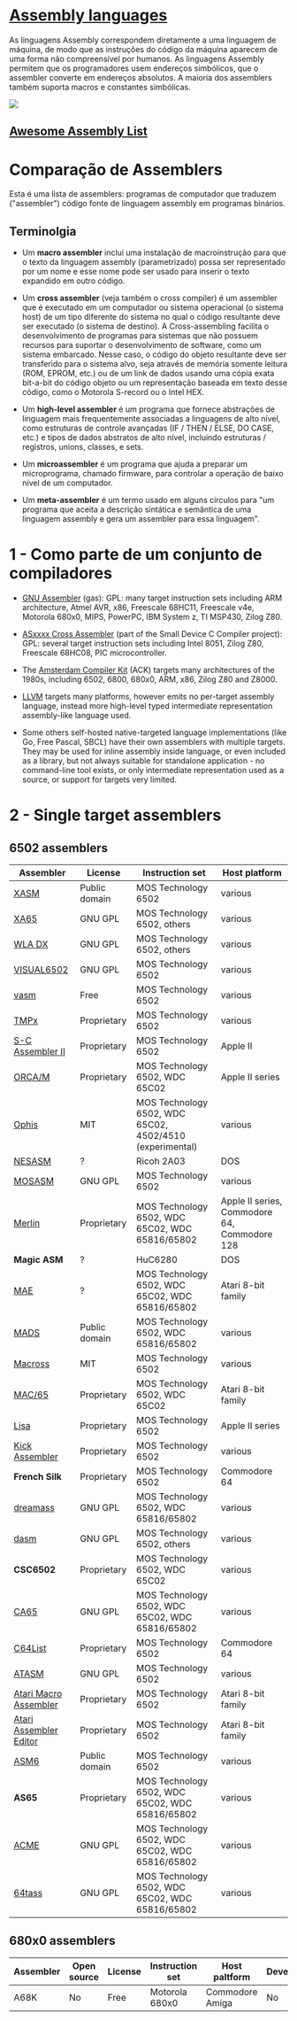 # <a href="https://github.com/marcialwushuxxx/list-programming-language/blob/master/README.md" target="_blank">Assembly languages</a>

As linguagens Assembly correspondem diretamente a uma linguagem de máquina, de modo que as instruções do código da máquina aparecem de uma forma não compreensível por humanos. As linguagens Assembly permitem que os programadores usem endereços simbólicos, que o assembler converte em endereços absolutos. A maioria dos assemblers também suporta macros e constantes simbólicas.

![](http://www.dsc.ufcg.edu.br/~pet/jornal/maio2014/images/materias/historia_da_computacao/img2.png)

## <a href="https://github.com/marcialwushuxxx/list-programming-language/blob/master/Assembly%20Languages/Awesome-Assembly.md" target="_blank">**Awesome Assembly List**</a>

# Comparação de Assemblers

Esta é uma lista de assemblers: programas de computador que traduzem ("assembler") código fonte de linguagem assembly em programas binários.


## Terminolgia

- Um **macro assembler** inclui uma instalação de macroinstrução para que o texto da linguagem assembly (parametrizado) possa ser representado por um nome e esse nome pode ser usado para inserir o texto expandido em outro código.

- Um **cross assembler** (veja também o cross compiler) é um assembler que é executado em um computador ou sistema operacional (o sistema host) de um tipo diferente do sistema no qual o código resultante deve ser executado (o sistema de destino). A Cross-assembling facilita o desenvolvimento de programas para sistemas que não possuem recursos para suportar o desenvolvimento de software, como um sistema embarcado. Nesse caso, o código do objeto resultante deve ser transferido para o sistema alvo, seja através de memória somente leitura (ROM, EPROM, etc.) ou de um link de dados usando uma cópia exata bit-a-bit do código objeto ou um representação baseada em texto desse código, como o Motorola S-record ou o Intel HEX.

- Um **high-level assembler** é um programa que fornece abstrações de linguagem mais frequentemente associadas a linguagens de alto nível, como estruturas de controle avançadas (IF / THEN / ELSE, DO CASE, etc.) e tipos de dados abstratos de alto nível, incluindo estruturas / registros, unions, classes, e sets.

- Um **microassembler** é um programa que ajuda a preparar um microprograma, chamado firmware, para controlar a operação de baixo nível de um computador.

- Um **meta-assembler** é um termo usado em alguns círculos para "um programa que aceita a descrição sintática e semântica de uma linguagem assembly e gera um assembler para essa linguagem".

# 1 - Como parte de um conjunto de compiladores

- [GNU Assembler](http://tigcc.ticalc.org/doc/gnuasm.html) (gas): GPL: many target instruction sets including ARM architecture, Atmel AVR, x86, Freescale 68HC11, Freescale v4e, Motorola 680x0, MIPS, PowerPC, IBM System z, TI MSP430, Zilog Z80.

- [ASxxxx Cross Assembler](https://shop-pdp.net/ashtml/asmlnk.htm) (part of the Small Device C Compiler project): GPL: several target instruction sets including Intel 8051, Zilog Z80, Freescale 68HC08, PIC microcontroller.

- The [Amsterdam Compiler Kit](http://tack.sourceforge.net/about.html) (ACK) targets many architectures of the 1980s, including 6502, 6800, 680x0, ARM, x86, Zilog Z80 and Z8000.

- [LLVM](http://llvm.org/) targets many platforms, however emits no per-target assembly language, instead more high-level typed intermediate representation assembly-like language used.
       
- Some others self-hosted native-targeted language implementations (like Go, Free Pascal, SBCL) have their own assemblers with multiple targets. They may be used for inline assembly inside language, or even included as a library, but not always suitable for standalone application - no command-line tool exists, or only intermediate representation used as a source, or support for targets very limited.

# 2 - Single target assemblers

## **6502 assemblers**

| Assembler | License | Instruction set | Host platform |
|---------- | ------- | --------------- | ------------- |
|[XASM](http://www.atari.org.pl/x-asm/) |Public domain|MOS Technology 6502|various|
|[XA65](http://www.floodgap.com/retrotech/xa/)       |GNU GPL    |MOS Technology 6502, others| various|
|[WLA DX](http://www.villehelin.com/wla.html)     |GNU GPL    |MOS Technology 6502, others|various|
|[VISUAL6502](http://www.pcsistem.net/visual/index_en.htm)|GNU GPL     |MOS Technology 6502|various|
|[vasm](https://en.wikipedia.org/wiki/Vasm)       |Free       |MOS Technology 6502|various|
|[TMPx](http://turbo.style64.org/docs/tmpx-overview)       |Proprietary|MOS Technology 6502|various|
|[S-C Assembler II](http://www.stjarnhimlen.se/apple2/#SCASM)|Proprietary|MOS Technology 6502|Apple II|
|[ORCA/M](https://apple2history.org/spotlight/mike-westerfield-the-byte-works/) |Proprietary|MOS Technology 6502, WDC 65C02|Apple II series|
|[Ophis](https://michaelcmartin.github.io/Ophis/) |MIT|MOS Technology 6502, WDC 65C02, 4502/4510 (experimental)|various|
|[NESASM](https://github.com/toastynerd/nesasm)	|?|Ricoh 2A03|DOS|
|[MOSASM](https://github.com/majestic53/mosasm)|GNU GPL|MOS Technology 6502|various|
|[Merlin](https://archive.org/details/MerlinProMacroAssembler)|Proprietary|MOS Technology 6502, WDC 65C02, WDC 65816/65802|Apple II series, Commodore 64, Commodore 128|
|**Magic ASM**|?|HuC6280|DOS|
|[MAE](http://mixinc.net/atari/mae.htm)|?|MOS Technology 6502, WDC 65C02, WDC 65816/65802|Atari 8-bit family|
|[MADS](http://mads.atari8.info/)|Public domain|MOS Technology 6502, WDC 65816/65802|various|
|[Macross](https://github.com/Museum-of-Art-and-Digital-Entertainment/macross)|MIT|MOS Technology 6502|various|
|[MAC/65](https://en.wikipedia.org/wiki/MAC/65)|Proprietary|MOS Technology 6502, WDC 65C02|Atari 8-bit family|
|[Lisa](https://en.wikipedia.org/wiki/Lazer%27s_Interactive_Symbolic_Assembler)|Proprietary|MOS Technology 6502|Apple II series|
|[Kick Assembler](http://www.theweb.dk/KickAssembler/)|Proprietary|MOS Technology 6502|various||
|**French Silk**|Proprietary| MOS Technology 6502  |Commodore 64|
|[dreamass](https://web.archive.org/web/20120416183515/https://developer.berlios.de/projects/rrtools/)|GNU GPL|MOS Technology 6502, WDC 65816/65802|various|
|[dasm](http://dasm-dillon.sourceforge.net/)|GNU GPL|MOS Technology 6502, others|various|
|**CSC6502**|Proprietary|MOS Technology 6502, WDC 65C02|various|
|[CA65](http://www.cc65.org/doc/ca65.html)|GNU GPL|MOS Technology 6502, WDC 65C02, WDC 65816/65802|various|
|[C64List](http://commodoreserver.com/Downloads.asp)|Proprietary|MOS Technology 6502|Commodore 64|
|[ATASM](http://atari.miribilist.com/atasm/)|GNU GPL|MOS Technology 6502|various|
|[Atari Macro Assembler](https://en.wikipedia.org/wiki/Atari_Macro_Assembler)|Proprietary|MOS Technology 6502|Atari 8-bit family|
|[Atari Assembler Editor](https://en.wikipedia.org/wiki/Atari_Assembler_Editor)|Proprietary	|MOS Technology 6502|Atari 8-bit family|
|[ASM6](http://3dscapture.com/NES/)|Public domain|MOS Technology 6502|various|
|**AS65**|Proprietary|MOS Technology 6502, WDC 65C02, WDC 65816/65802|various|
|[ACME](http://sourceforge.net/projects/acme-crossass/)|GNU GPL|MOS Technology 6502, WDC 65C02, WDC 65816/65802|various|
|[64tass](http://sourceforge.net/projects/tass64/develop)|GNU GPL|MOS Technology 6502, WDC 65C02, WDC 65816/65802|various|

## **680x0 assemblers**

|Assembler|Open source|License|Instruction set| Host paltform| Developmentactive|
|-------- | --------- | ----- | ------------- | ------------ | ---------------- |
|A68K|No|Free|Motorola 680x0|Commodore Amiga|No|
